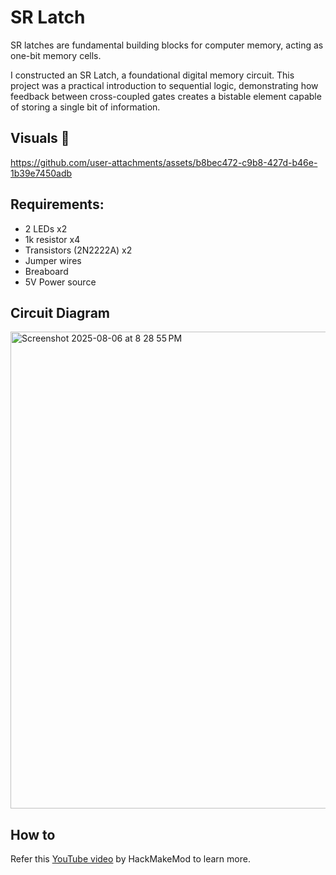 # SR Latch

SR latches are fundamental building blocks for computer memory, acting as one-bit memory cells.

I constructed an SR Latch, a foundational digital memory circuit. This project was a practical introduction to sequential logic, demonstrating how feedback between cross-coupled gates creates a bistable element capable of storing a single bit of information.

## Visuals 📸

https://github.com/user-attachments/assets/b8bec472-c9b8-427d-b46e-1b39e7450adb

## Requirements:
- 2 LEDs x2
- 1k resistor x4
- Transistors (2N2222A) x2
- Jumper wires
- Breaboard
- 5V Power source

## Circuit Diagram

<img width="947" height="763" alt="Screenshot 2025-08-06 at 8 28 55 PM" src="https://github.com/user-attachments/assets/c335be9f-5c3f-48dd-ad02-75c0e49f258d" />

## How to

Refer this [YouTube video](https://www.youtube.com/watch?v=5vRAACeebjI&t=1051s) by HackMakeMod to learn more.

